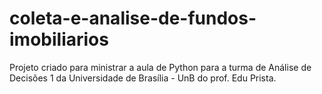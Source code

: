 # coleta-e-analise-de-fundos-imobiliarios
Projeto criado para ministrar a aula de Python para a turma de Análise de Decisões 1 da Universidade de Brasília - UnB do prof. Edu Prista.

